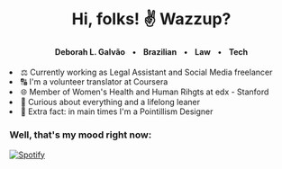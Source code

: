 <h1 align="center">Hi, folks! ✌️ Wazzup? </align-center></h1><p>
  </p>
<h4 align="center">Deborah L. Galvãoㅤ•ㅤBrazilianㅤ•ㅤLawㅤ•ㅤTech </h4>

<li>⚖️ Currently working as Legal Assistant and Social Media freelancer</li>
<li>🔠 I'm a volunteer translator at Coursera</li>
<li>🌐 Member of Women's Health and Human Rihgts at edx - Stanford</li>
<li>💭 Curious about everything and a lifelong leaner</li>
<li>🎨 Extra fact: in main times I'm a Pointillism Designer</li>

<h3> Well, that's my mood right now:</h3>

[![Spotify](https://novatorem2-deborahlgalvao.vercel.app/api/spotify)](https://open.spotify.com/user/6dc792432f874f4c8fa47c2e33657c68)

